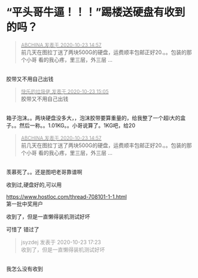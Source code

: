 # “平头哥牛逼！！！”踢楼送硬盘有收到的吗？


<div class="quote"><blockquote><font size="2"><a href="https://www.hostloc.com/forum.php?mod=redirect&amp;goto=findpost&amp;pid=9341243&amp;ptid=757597" target="_blank"><font color="#999999">ABCHINA 发表于 2020-10-23 14:57</font></a></font><br />
前几天在图拉丁送了两块500G的硬盘，运费顺丰包邮正好20.。。包装的那个小哥 看的我心疼，里三层，外三层 ...</blockquote></div><br />
胶带又不用自己出钱

<div class="quote"><blockquote><font size="2"><a href="https://www.hostloc.com/forum.php?mod=redirect&amp;goto=findpost&amp;pid=9341290&amp;ptid=757597" target="_blank"><font color="#999999">快乐的垃圾佬 发表于 2020-10-23 15:05</font></a></font><br />
胶带又不用自己出钱</blockquote></div><br />
箱子泡沫。。两块硬盘没多大，，泡沫胶带要算重量的，给我整了一个超i大的盒子。。然后一称。。1.01KG。。小哥说算了。1KG吧，给20

<div class="quote"><blockquote><font size="2"><a href="https://www.hostloc.com/forum.php?mod=redirect&amp;goto=findpost&amp;pid=9341243&amp;ptid=757597" target="_blank"><font color="#999999">ABCHINA 发表于 2020-10-23 14:57</font></a></font><br />
前几天在图拉丁送了两块500G的硬盘，运费顺丰包邮正好20.。。包装的那个小哥 看的我心疼，里三层，外三层 ...</blockquote></div><br />
羡慕死了。。还是图吧老哥靠谱啊<img src="static/image/smiley/yct/005.gif" smilieid="35" border="0" alt="" />

收到过,硬盘好的,可以用

https://www.hostloc.com/thread-708101-1-1.html<br />
第一批中奖用户

收到了，但是一直懒得装机测试好坏

可惜了 错过了

<div class="quote"><blockquote><font color="#999999">jsyzdej 发表于 2020-10-23 17:23</font><br />
<font color="#999999">收到了，但是一直懒得装机测试好坏</font></blockquote></div><br />
我怎么没有收到
